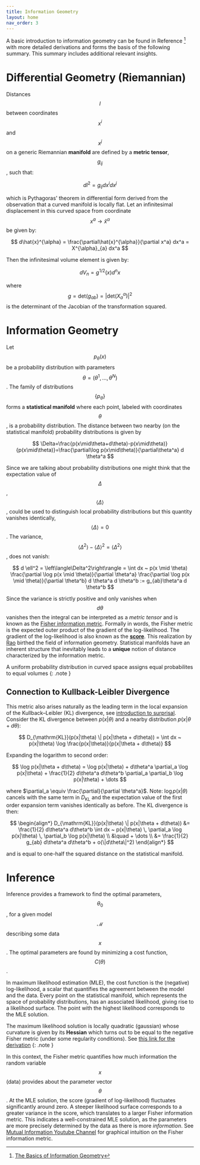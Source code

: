 ```yaml
---
title: Information Geometry
layout: home
nav_order: 3
---
```


A basic introduction to information geometry can be found in Reference [^1] with more detailed derivations and forms the basis of the following summary. This summary includes additional relevant insights.

# Differential Geometry (Riemannian)

Distances $$l$$ between coordinates $$x^i$$ and $$x^j$$ on a generic Riemannian **manifold** are defined by a **metric tensor**, $$g_{ij}$$, such that:

$$
dl^2 = g_{ij}dx^i dx^j
$$

which is Pythagoras' theorem in differential form derived from the observation that a curved manifold is locally flat. Let an infinitesimal displacement in this curved space from coordinate $$x^a \rightarrow \hat{x}^{\alpha}$$ be given by:

$$
d\hat{x}^{\alpha} = \frac{\partial\hat{x}^{\alpha}}{\partial x^a} dx^a = X^{\alpha}_{a} dx^a
$$

Then the infinitesimal volume element is given by:

$$
dV_n = g^{1/2}(x)d^n x
$$

where $$g = \text{det}(g_{ab}) = \vert \text{det}(X_a^{\alpha}) \vert^2$$ is the determinant of the Jacobian of the transformation squared. 

# Information Geometry

Let $$p_{\theta}(x)$$ be a probability distribution with parameters $$\theta = (\theta^1, ..., \theta^N)$$. The family of distributions $$\{p_{\theta}\}$$ forms a **statistical manifold** where each point, labeled with coordinates $$\theta$$, is a probability distribution. The distance between two nearby (on the statistical manifold) probability distributions is given by

$$
\Delta=\frac{p(x\mid\theta+d\theta)-p(x\mid\theta)}{p(x\mid\theta)}=\frac{\partial\log p(x\mid\theta)}{\partial\theta^a} d \theta^a
$$

Since we are talking about probability distributions one might think that the expectation value of $$\Delta$$, $$\left< \Delta \right>$$, could be used to distinguish local probability distributions but this quantity vanishes identically, $$\left< \Delta \right>=0$$. The variance, $$\left< \Delta^2 \right> - \left< \Delta \right>^2 = \left< \Delta^2 \right>$$, does not vanish:

$$
d \ell^2 = \left\langle\Delta^2\right\rangle = \int dx ~ p(x \mid \theta) \frac{\partial \log p(x \mid \theta)}{\partial \theta^a} \frac{\partial \log p(x \mid \theta)}{\partial \theta^b} d \theta^a d \theta^b := g_{ab}\theta^a d \theta^b
$$

Since the variance is strictly positive and only vanishes when $$d\theta$$ vanishes then the integral can be interpreted as a *metric tensor* and is known as the [Fisher information metric](https://en.wikipedia.org/wiki/Fisher_information_metric). Formally in words, the Fisher metric is the expected outer product of the gradient of the log-likelihood. The gradient of the log-likelihood is also known as the [**score**](https://en.wikipedia.org/wiki/Informant_(statistics)). This realization by [Rao](https://en.wikipedia.org/wiki/C._R._Rao) birthed the field of information geometry. Statistical manifolds have an inherent structure that inevitably leads to a **unique** notion of distance characterized by the information metric. 

A uniform probability distribution in curved space assigns equal probabilites to equal volumes
{: .note }

## Connection to Kullback-Leibler Divergence

This metric also arises naturally as the leading term in the local expansion of the Kullback–Leibler (KL) divergence, see [introduction to surprisal](information_and_entropy/surprisal.md). Consider the KL divergence between $p(x|\theta)$ and a nearby distribution $p(x|\theta + d\theta)$:

$$
D_{\mathrm{KL}}(p(x|\theta) \| p(x|\theta + d\theta)) = \int dx ~ p(x|\theta) \log \frac{p(x|\theta)}{p(x|\theta + d\theta)}
$$

Expanding the logarithm to second order:

$$
\log p(x|\theta + d\theta) = \log p(x|\theta) + d\theta^a \partial_a \log p(x|\theta) + \frac{1}{2} d\theta^a d\theta^b \partial_a \partial_b \log p(x|\theta) + \dots
$$

where $\partial_a \equiv \frac{\partial}{\partial \theta^a}$. Note: $\log p(x|\theta)$ cancels with the same term in $D_{\mathrm{KL}}$ and the expectation value of the first order expansion term vanishes identically as before. The KL divergence is then:

$$
\begin{align*}
D_{\mathrm{KL}}(p(x|\theta) \| p(x|\theta + d\theta)) 
&= \frac{1}{2} d\theta^a d\theta^b \int dx ~ p(x|\theta) \, \partial_a \log p(x|\theta) \, \partial_b \log p(x|\theta) \\
&\quad + \dots \\
&= \frac{1}{2} g_{ab} d\theta^a d\theta^b + o(\|d\theta\|^2)
\end{align*}
$$

and is equal to one-half the squared distance on the statistical manifold.

# Inference

Inference provides a framework to find the optimal parameters, $$\theta_0$$, for a given model $$\mathcal{M}$$ describing some data $$x$$. The optimal parameters are found by minimizing a cost function, $$C(\theta)$$. 

In maximum likelihood estimation (MLE), the cost function is the (negative) log-likelihood, a scalar that quantifies the agreement between the model and the data. Every point on the statistical manifold, which represents the space of probability distributions, has an associated likelihood, giving rise to a likelihood surface. The point with the highest likelihood corresponds to the MLE solution.

The maximum likelihood solution is locally quadratic (gaussian) whose curvature is given by its **Hessian** which turns out to be equal to the negative Fisher metric (under some regularity conditions). See [this link for the derivation](https://math.stackexchange.com/questions/3585130/why-is-the-fisher-information-matrix-both-an-expected-outer-product-and-a-hessia)
{: .note }

In this context, the Fisher metric quantifies how much information the random variable $$x$$ (data) provides about the parameter vector $$\theta$$. At the MLE solution, the score (gradient of log-likelihood) fluctuates significantly around zero. A steeper likelihood surface corresponds to a greater variance in the score, which translates to a larger Fisher information metric. This indicates a well-constrained MLE solution, as the parameters are more precisely determined by the data as there is more *information*. See [Mutual Information Youtube Channel](https://www.youtube.com/watch?v=pneluWj-U-o) for graphical intuition on the Fisher information metric.

[^1]: [The Basics of Information Geometry](https://arxiv.org/pdf/1412.5633)

